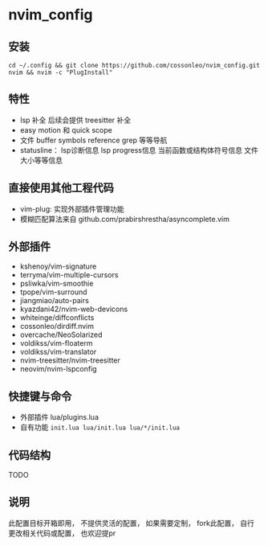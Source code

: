 # nvim_config

## 安装

`cd ~/.config && git clone https://github.com/cossonleo/nvim_config.git nvim && nvim -c "PlugInstall"`

## 特性
+ lsp 补全 后续会提供 treesitter 补全
+ easy motion 和 quick scope
+ 文件 buffer symbols reference grep 等等导航
+ statusline： lsp诊断信息 lsp progress信息 当前函数或结构体符号信息 文件大小等等信息

## 直接使用其他工程代码
+ vim-plug: 实现外部插件管理功能
+ 模糊匹配算法来自 github.com/prabirshrestha/asyncomplete.vim

## 外部插件
+ kshenoy/vim-signature
+ terryma/vim-multiple-cursors
+ psliwka/vim-smoothie
+ tpope/vim-surround
+ jiangmiao/auto-pairs
+ kyazdani42/nvim-web-devicons
+ whiteinge/diffconflicts
+ cossonleo/dirdiff.nvim
+ overcache/NeoSolarized
+ voldikss/vim-floaterm
+ voldikss/vim-translator
+ nvim-treesitter/nvim-treesitter
+ neovim/nvim-lspconfig

## 快捷键与命令
+ 外部插件 lua/plugins.lua
+ 自有功能 `init.lua lua/init.lua lua/*/init.lua`

## 代码结构
TODO

## 说明
此配置目标开箱即用， 不提供灵活的配置， 如果需要定制， fork此配置， 自行更改相关代码或配置， 也欢迎提pr
